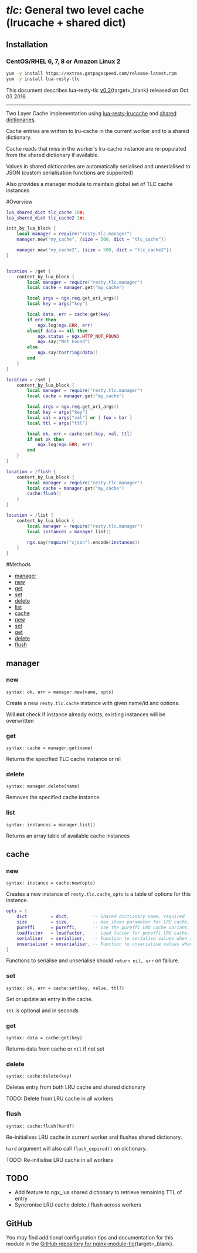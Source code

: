 # _tlc_: General two level cache (lrucache + shared dict)


## Installation

### CentOS/RHEL 6, 7, 8 or Amazon Linux 2

```bash
yum -y install https://extras.getpagespeed.com/release-latest.rpm
yum -y install lua-resty-tlc
```



This document describes lua-resty-tlc [v0.2](https://github.com/hamishforbes/lua-resty-tlc/releases/tag/v0.02){target=_blank} 
released on Oct 03 2016.
    
<hr />

Two Layer Cache implementation using [lua-resty-lrucache](https://github.com/openresty/lua-resty-lrucache) and [shared dictionaries](https://github.com/openresty/lua-nginx-module#ngxshareddict).

Cache entries are written to lru-cache in the current worker and to a shared dictionary.

Cache reads that miss in the worker's lru-cache instance are re-populated from the shared dictionary if available.

Values in shared dictionaries are automatically serialised and unserialised to JSON (custom serialisation functions are supported)

Also provides a manager module to maintain global set of TLC cache instances

#Overview

```lua
lua_shared_dict tlc_cache 10m;
lua_shared_dict tlc_cache2 1m;

init_by_lua_block {
    local manager = require("resty.tlc.manager")
    manager.new("my_cache", {size = 500, dict = "tlc_cache"})

    manager.new("my_cache2", {size = 500, dict = "tlc_cache2"})
}


location = /get {
    content_by_lua_block {
        local manager = require("resty.tlc.manager")
        local cache = manager.get("my_cache")

        local args = ngx.req.get_uri_args()
        local key = args["key"]

        local data, err = cache:get(key)
        if err then
            ngx.log(ngx.ERR, err)
        elseif data == nil then
            ngx.status = ngx.HTTP_NOT_FOUND
            ngx.say("Not Found")
        else
            ngx.say(tostring(data))
        end
    }
}

location = /set {
    content_by_lua_block {
        local manager = require("resty.tlc.manager")
        local cache = manager.get("my_cache")

        local args = ngx.req.get_uri_args()
        local key = args["key"]
        local val = args["val"] or { foo = bar }
        local ttl = args["ttl"]

        local ok, err = cache:set(key, val, ttl)
        if not ok then
            ngx.log(ngx.ERR, err)
        end
    }
}

location = /flush {
    content_by_lua_block {
        local manager = require("resty.tlc.manager")
        local cache = manager.get("my_cache")
        cache:flush()
    }
}

location = /list {
    content_by_lua_block {
        local manager = require("resty.tlc.manager")
        local instances = manager.list()

        ngx.say(require("cjson").encode(instances))
    }
}


```

#Methods

* [manager](#manager)
 * [new](#new)
 * [get](#get)
 * [set](#set)
 * [delete](#delete)
 * [list](#list)
* [cache](#cache)
 * [new](#new-1)
 * [set](#set-1)
 * [get](#get-1)
 * [delete](#delete-1)
 * [flush](#flush)

## manager

### new
`syntax: ok, err = manager.new(name, opts)`

Create a new `resty.tlc.cache` instance with given name/id and options.

Will **not** check if instance already exists, existing instances will be overwritten

### get
`syntax: cache = manager.get(name)`

Returns the specified TLC cache instance or nil

### delete
`syntax: manager.delete(name)`

Removes the specified cache instance.

### list
`syntax: instances = manager.list()`

Returns an array table of available cache instances

## cache

### new
`syntax: instance = cache:new(opts)`

Creates a new instance of `resty.tlc.cache`, `opts` is a table of options for this instance.

```lua
opts = {
    dict         = dict,         -- Shared dictionary name, required
    size         = size,         -- max_items parameter for LRU cache, optional, default 200
    pureffi      = pureffi,      -- Use the pureffi LRU cache variant, optional, default false
    loadfactor   = loadfactor,   -- Load factor for pureffi LRU cache, optional
    serialiser   = serialiser,   -- Function to serialise values when saving to shared dictionary, optional, defaults to pcall'd cjson encode
    unserialiser = unserialiser, -- Function to unserialise values when saving to shared dictionary, optional, defaults to pcall'd cjson decode
}
```

Functions to serialise and unserialise should `return nil, err` on failure.

### set
`syntax: ok, err = cache:set(key, value, ttl?)`

Set or update an entry in the cache.

`ttl` is optional and in seconds


### get
`syntax: data = cache:get(key)`

Returns data from cache or `nil` if not set


### delete
`syntax: cache:delete(key)`

Deletes entry from both LRU cache and shared dictionary

TODO: Delete from LRU cache in all workers

### flush
`syntax: cache:flush(hard?)`

Re-initialises LRU cache in current worker and flushes shared dictionary.

`hard` argument will also call `flush_expired()` on dictionary.

TODO: Re-initialise LRU cache in all workers


## TODO

* Add feature to ngx_lua shared dictionary to retrieve remaining TTL of entry
* Syncronise LRU cache delete / flush across workers

## GitHub

You may find additional configuration tips and documentation for this module in the [GitHub repository for 
nginx-module-tlc](https://github.com/hamishforbes/lua-resty-tlc){target=_blank}.